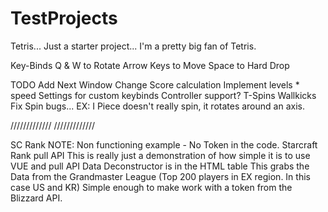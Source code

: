 # TestProjects

Tetris...
Just a starter project...
I'm a pretty big fan of Tetris.

Key-Binds
Q & W to Rotate
Arrow Keys to Move
Space to Hard Drop

TODO
Add Next Window
Change Score calculation
Implement levels * speed
Settings for custom keybinds
Controller support?
T-Spins
Wallkicks
Fix Spin bugs... EX: I Piece doesn't really spin, it rotates around an axis.

/////////////
/////////////

SC Rank
NOTE: Non functioning example - No Token in the code.
Starcraft Rank pull API
This is really just a demonstration of how simple it is to use VUE and pull API Data
Deconstructor is in the HTML table
This grabs the Data from the Grandmaster League (Top 200 players in EX region. In this case US and KR)
Simple enough to make work with a token from the Blizzard API.
